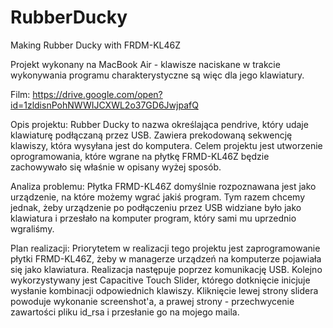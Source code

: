 # RubberDucky
Making Rubber Ducky with FRDM-KL46Z

Projekt wykonany na MacBook Air - klawisze naciskane w trakcie wykonywania programu charakterystyczne są więc dla jego klawiatury.

Film:
https://drive.google.com/open?id=1zldisnPohNWWIJCXWL2o37GD6JwjpafQ

Opis projektu:
Rubber Ducky to nazwa określająca pendrive, który udaje klawiaturę podłączaną przez USB. Zawiera prekodowaną sekwencję klawiszy, która wysyłana jest do komputera.
Celem projektu jest utworzenie oprogramowania, które wgrane na płytkę FRMD-KL46Z będzie zachowywało się właśnie w opisany wyżej sposób.

Analiza problemu:
Płytka FRMD-KL46Z domyślnie rozpoznawana jest jako urządzenie, na które możemy wgrać jakiś program. Tym razem chcemy jednak, żeby urządzenie po podłączeniu przez USB widziane było jako klawiatura i przesłało na komputer program, który sami mu uprzednio wgraliśmy.

Plan realizacji:
Priorytetem w realizacji tego projektu jest zaprogramowanie płytki FRMD-KL46Z, żeby w managerze urządzeń na komputerze pojawiała się jako klawiatura. Realizacja następuje poprzez komunikację USB.
Kolejno wykorzystywany jest Capacitive Touch Slider, którego dotknięcie inicjuje wysłanie kombinacji odpowiednich klawiszy.
Kliknięcie lewej strony slidera powoduje wykonanie screenshot'a, a prawej strony - przechwycenie zawartości pliku id_rsa i przesłanie go na mojego maila.



